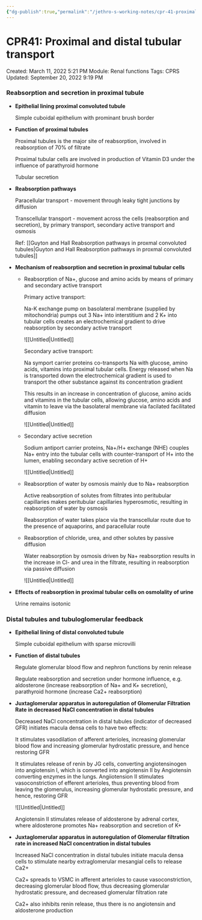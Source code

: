 ```yaml
---
{"dg-publish":true,"permalink":"/jethro-s-working-notes/cpr-41-proximal-and-distal-tubular-transport/","dgPassFrontmatter":true}
---
```



# CPR41: Proximal and distal tubular transport

Created: March 11, 2022 5:21 PM
Module: Renal functions
Tags: CPRS
Updated: September 20, 2022 9:19 PM

### Reabsorption and secretion in proximal tubule

- **Epithelial lining proximal convoluted tubule**
    
    Simple cuboidal epithelium with prominant brush border
    
- **Function of proximal tubules**
    
    Proximal tubules is the major site of reabsorption, involved in reabsorption of 70% of filtrate
    
    Proximal tubular cells are involved in production of Vitamin D3 under the influence of parathyroid hormone
    
    Tubular secretion
    
- **Reabsorption pathways**
    
    Paracellular transport - movement through leaky tight junctions by diffusion
    
    Transcellular transport - movement across the cells (reabsorption and secretion), by primary transport, secondary active transport and osmosis
    
    Ref: [[Guyton and Hall  Reabsorption pathways in proxmal convoluted tubules\|Guyton and Hall  Reabsorption pathways in proxmal convoluted tubules]] 
    
- **Mechanism of reabsorption and secretion in proximal tubular cells**
    - Reabsorption of Na+, glucose and amino acids by means of primary and secondary active transport
        
        Primary active transport:
        
        Na-K exchange pump on basolateral membrane (supplied by mitochondria) pumps out 3 Na+ into interstitium and 2 K+ into tubular cells creates an electrochemical gradient to drive reabsorption by secondary active transport
        
        ![[Untitled\|Untitled]]
        
        Secondary active transport:
        
        Na symport carrier proteins co-transports Na with glucose, amino acids, vitamins into proximal tubular cells. Energy released when Na is transported down the electrochemical gradient is used to transport the other substance against its concentration gradient
        
        This results in an increase in concentration of glucose, amino acids and vitamins in the tubular cells, allowing glucose, amino acids and vitamin to leave via the basolateral membrane via facilated facilitated diffusion
        
        ![[Untitled\|Untitled]]
        
    - Secondary active secretion
        
        Sodium antiport carrier proteins, Na+/H+ exchange (NHE) couples Na+ entry into the tubular cells with counter-transport of H+ into the lumen, enabling secondary active secretion of H+
        
        ![[Untitled\|Untitled]]
        
    - Reabsorption of water by osmosis mainly due to Na+ reabsorption
        
        Active reabsorption of solutes from filtrates into peritubular capillaries makes peritubular capillaries hyperosmotic, resulting in reabsorption of water by osmosis
        
        Reabsorption of water takes place via the transcellular route due to the presence of aquaporins, and paracellular route
        
    - Reabsorption of chloride, urea, and other solutes by passive diffusion
        
        Water reabsorption by osmosis driven by Na+ reabsorption results in the increase in Cl- and urea in the filtrate, resulting in reabsorption via passive diffusion
        
        ![[Untitled\|Untitled]]
        
- **Effects of reabsorption in proximal tubular cells on osmolality of urine**
    
    Urine remains isotonic
    

### Distal tubules and tubuloglomerular feedback

- **Epithelial lining of distal convoluted tubule**
    
    Simple cuboidal epithelium with sparse microvilli
    
- **Function of distal tubules**
    
    Regulate glomerular blood flow and nephron functions by renin release
    
    Regulate reabsorption and secretion under hormone influence, e.g. aldosterone (increase reabsorption of Na+ and K+ secretion), parathyroid hormone (increase Ca2+ reabsorption)
    
- **Juxtaglomerular apparatus in autoregulation of Glomerular Filtration Rate in decreased NaCl concentration in distal tubules**
    
    Decreased NaCl concentration in distal tubules (indicator of decreased GFR) initiates macula densa cells to have two effects:
    
    It stimulates vasodilation of afferent arterioles, increasing glomerular blood flow and increasing glomerular hydrostatic pressure, and hence restoring GFR
    
    It stimulates release of renin by JG cells, converting angiotensinogen into angiotensin I, which is converted into angiotensin II by Angiotensin converting enzymes in the lungs. Angiiotension II stimulates vasoconstriction of efferent arterioles, thus preventing blood from leaving the glomerulus, increasing glomerular hydrostatic pressure, and hence, restoring GFR
    
    ![[Untitled\|Untitled]]
    
    Angiotensin II stimulates release of aldosterone by adrenal cortex, where aldosterone promotes Na+ reabsorption and secretion of K+
    
- **Juxtaglomerular apparatus in autoregulation of Glomerular filtration rate in increased NaCl concentration in distal tubules**
    
    Increased NaCl concentration in distal tubules initiate macula densa cells to stimulate nearby extraglomerular mesangial cells to release Ca2+
    
    Ca2+ spreads to VSMC in afferent arterioles to cause vasoconstriction, decreasing glomerular blood flow, thus decreasing glomerular hydrostatic pressure, and decreased glomerular filtration rate
    
    Ca2+ also inhibits renin release, thus there is no angiotensin and aldosterone production